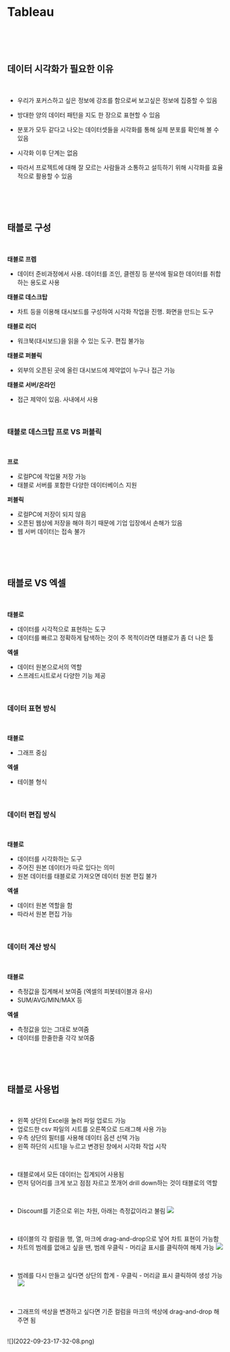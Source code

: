 # Tableau

<br>
<br>
<br>

## **데이터 시각화가 필요한 이유**

<br>

- 우리가 포커스하고 싶은 정보에 강조를 함으로써 보고싶은 정보에 집중할 수 있음
- 방대한 양의 데이터 패턴을 지도 한 장으로 표현할 수 있음
- 분포가 모두 같다고 나오는 데이터셋들을 시각화를 통해 실제 분포를 확인해 볼 수 있음

- 시각화 이후 단계는 없음
- 따라서 프로젝트에 대해 잘 모르는 사람들과 소통하고 설득하기 위해 시각화를 효율적으로 활용할 수 있음

<br>
<br>
<br>

## **태블로 구성**

<br>

**태블로 프렙**

- 데이터 준비과정에서 사용. 데이터를 조인, 클렌징 등 분석에 필요한 데이터를 취합하는 용도로 사용

**태블로 데스크탑**

- 차트 등을 이용해 대시보드를 구성하여 시각화 작업을 진행. 화면을 만드는 도구

**태블로 리더**

- 워크북(대시보드)을 읽을 수 있는 도구. 편집 불가능

**태블로 퍼블릭**

- 외부의 오픈된 곳에 올린 대시보드에 제약없이 누구나 접근 가능

**태블로 서버/온라인**

- 접근 제약이 있음. 사내에서 사용

<br>

### **태블로 데스크탑 프로 VS 퍼블릭**

<br>

**프로**

- 로컬PC에 작업물 저장 가능
- 태블로 서버를 포함한 다양한 데이터베이스 지원

**퍼블릭**

- 로컬PC에 저장이 되지 않음
- 오픈된 웹상에 저장을 해야 하기 때문에 기업 입장에서 손해가 있음
- 웹 서버 데이터는 접속 불가

<br>
<br>
<br>

## **태블로 VS 엑셀**

<br>

**태블로**

- 데이터를 시각적으로 표현하는 도구
- 데이터를 빠르고 정확하게 탐색하는 것이 주 목적이라면 태블로가 좀 더 나은 툴

**엑셀**

- 데이터 원본으로서의 역할
- 스프레드시트로서 다양한 기능 제공

<br>

### **데이터 표현 방식**

<br>

**태블로**

- 그래프 중심

**엑셀**

- 테이블 형식

<br>

### **데이터 편집 방식**

<br>

**태블로**

- 데이터를 시각화하는 도구
- 주어진 원본 데이터가 따로 있다는 의미
- 원본 데이터를 태블로로 가져오면 데이터 원본 편집 불가

**엑셀**

- 데이터 원본 역할을 함
- 따라서 원본 편집 가능

<br>

### **데이터 계산 방식**

<br>

**태블로**

- 측정값을 집계해서 보여줌 (엑셀의 피봇테이블과 유사)
- SUM/AVG/MIN/MAX 등

**엑셀**

- 측정값을 있는 그대로 보여줌
- 데이터를 한줄한줄 각각 보여줌

<br>
<br>
<br>

## **태블로 사용법**

<br>

- 왼쪽 상단의 Excel을 눌러 파일 업로드 가능
- 업로드한 csv 파일의 시트를 오른쪽으로 드래그해 사용 가능
- 우측 상단의 필터를 사용해 데이터 옵션 선택 가능
- 왼쪽 하단의 시트1을 누르고 변경된 창에서 시각화 작업 시작

<br>

- 태블로에서 모든 데이터는 집계되어 사용됨
- 먼저 덩어리를 크게 보고 점점 자르고 쪼개어 drill down하는 것이 태블로의 역할

<br>

- Discount를 기준으로 위는 차원, 아래는 측정값이라고 불림
![](2022-09-23-17-20-56.png)

<br>

- 테이블의 각 컬럼을 행, 열, 마크에 drag-and-drop으로 넣어 차트 표현이 가능함
- 차트의 범례를 없애고 싶을 땐, 범례 우클릭 - 머리글 표시를 클릭하여 해제 가능
![](2022-09-23-17-29-28.png)

<br>

- 범례를 다시 만들고 싶다면 상단의 합계 - 우클릭 - 머리글 표시 클릭하여 생성 가능
![](2022-09-23-17-30-43.png)

<br>

- 그래프의 색상을 변경하고 싶다면 기준 컬럼을 마크의 색상에 drag-and-drop 해주면 됨
<br>
![](2022-09-23-17-32-08.png)

<br>